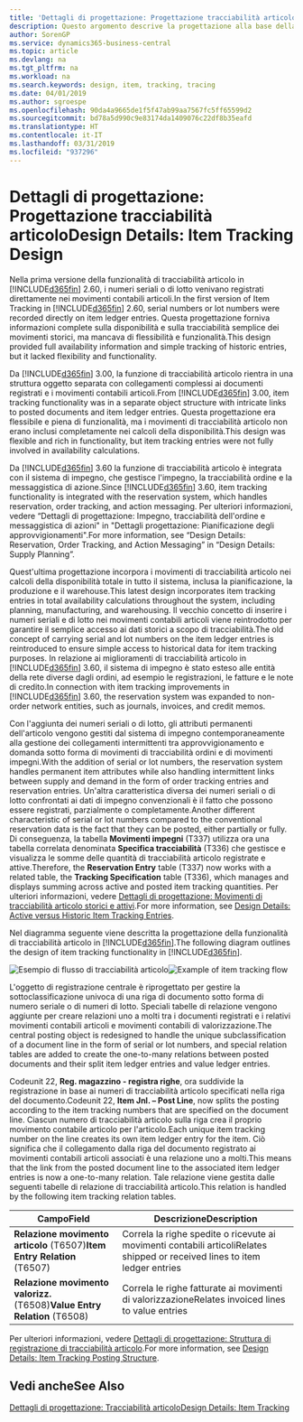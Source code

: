 ```yaml
---
title: 'Dettagli di progettazione: Progettazione tracciabilità articolo | Microsoft Docs'
description: Questo argomento descrive la progettazione alla base della tracciabilità articolo in Business Central.
author: SorenGP
ms.service: dynamics365-business-central
ms.topic: article
ms.devlang: na
ms.tgt_pltfrm: na
ms.workload: na
ms.search.keywords: design, item, tracking, tracing
ms.date: 04/01/2019
ms.author: sgroespe
ms.openlocfilehash: 90da4a9665de1f5f47ab99aa7567fc5ff65599d2
ms.sourcegitcommit: bd78a5d990c9e83174da1409076c22df8b35eafd
ms.translationtype: HT
ms.contentlocale: it-IT
ms.lasthandoff: 03/31/2019
ms.locfileid: "937296"
---
```

# <a name="design-details-item-tracking-design"></a><span data-ttu-id="38fe4-103">Dettagli di progettazione: Progettazione tracciabilità articolo</span><span class="sxs-lookup"><span data-stu-id="38fe4-103">Design Details: Item Tracking Design</span></span>
<span data-ttu-id="38fe4-104">Nella prima versione della funzionalità di tracciabilità articolo in [!INCLUDE[d365fin](includes/d365fin_md.md)] 2.60, i numeri seriali o di lotto venivano registrati direttamente nei movimenti contabili articoli.</span><span class="sxs-lookup"><span data-stu-id="38fe4-104">In the first version of Item Tracking in [!INCLUDE[d365fin](includes/d365fin_md.md)] 2.60, serial numbers or lot numbers were recorded directly on item ledger entries.</span></span> <span data-ttu-id="38fe4-105">Questa progettazione forniva informazioni complete sulla disponibilità e sulla tracciabilità semplice dei movimenti storici, ma mancava di flessibilità e funzionalità.</span><span class="sxs-lookup"><span data-stu-id="38fe4-105">This design provided full availability information and simple tracking of historic entries, but it lacked flexibility and functionality.</span></span>  

<span data-ttu-id="38fe4-106">Da [!INCLUDE[d365fin](includes/d365fin_md.md)] 3.00, la funzione di tracciabilità articolo rientra in una struttura oggetto separata con collegamenti complessi ai documenti registrati e i movimenti contabili articoli.</span><span class="sxs-lookup"><span data-stu-id="38fe4-106">From [!INCLUDE[d365fin](includes/d365fin_md.md)] 3.00, item tracking functionality was in a separate object structure with intricate links to posted documents and item ledger entries.</span></span> <span data-ttu-id="38fe4-107">Questa progettazione era flessibile e piena di funzionalità, ma i movimenti di tracciabilità articolo non erano inclusi completamente nei calcoli della disponibilità.</span><span class="sxs-lookup"><span data-stu-id="38fe4-107">This design was flexible and rich in functionality, but item tracking entries were not fully involved in availability calculations.</span></span>  

<span data-ttu-id="38fe4-108">Da [!INCLUDE[d365fin](includes/d365fin_md.md)] 3.60 la funzione di tracciabilità articolo è integrata con il sistema di impegno, che gestisce l'impegno, la tracciabilità ordine e la messaggistica di azione.</span><span class="sxs-lookup"><span data-stu-id="38fe4-108">Since [!INCLUDE[d365fin](includes/d365fin_md.md)] 3.60, item tracking functionality is integrated with the reservation system, which handles reservation, order tracking, and action messaging.</span></span> <span data-ttu-id="38fe4-109">Per ulteriori informazioni, vedere “Dettagli di progettazione: Impegno, tracciabilità dell'ordine e messaggistica di azioni" in "Dettagli progettazione: Pianificazione degli approvvigionamenti".</span><span class="sxs-lookup"><span data-stu-id="38fe4-109">For more information, see “Design Details: Reservation, Order Tracking, and Action Messaging” in “Design Details: Supply Planning”.</span></span>  

<span data-ttu-id="38fe4-110">Quest'ultima progettazione incorpora i movimenti di tracciabilità articolo nei calcoli della disponibilità totale in tutto il sistema, inclusa la pianificazione, la produzione e il warehouse.</span><span class="sxs-lookup"><span data-stu-id="38fe4-110">This latest design incorporates item tracking entries in total availability calculations throughout the system, including planning, manufacturing, and warehousing.</span></span> <span data-ttu-id="38fe4-111">Il vecchio concetto di inserire i numeri seriali e di lotto nei movimenti contabili articoli viene reintrodotto per garantire il semplice accesso ai dati storici a scopo di tracciabilità.</span><span class="sxs-lookup"><span data-stu-id="38fe4-111">The old concept of carrying serial and lot numbers on the item ledger entries is reintroduced to ensure simple access to historical data for item tracking purposes.</span></span> <span data-ttu-id="38fe4-112">In relazione ai miglioramenti di tracciabilità articolo in [!INCLUDE[d365fin](includes/d365fin_md.md)] 3.60, il sistema di impegno è stato esteso alle entità della rete diverse dagli ordini, ad esempio le registrazioni, le fatture e le note di credito.</span><span class="sxs-lookup"><span data-stu-id="38fe4-112">In connection with item tracking improvements in [!INCLUDE[d365fin](includes/d365fin_md.md)] 3.60, the reservation system was expanded to non-order network entities, such as journals, invoices, and credit memos.</span></span>  

<span data-ttu-id="38fe4-113">Con l'aggiunta dei numeri seriali o di lotto, gli attributi permanenti dell'articolo vengono gestiti dal sistema di impegno contemporaneamente alla gestione dei collegamenti intermittenti tra approvvigionamento e domanda sotto forma di movimenti di tracciabilità ordini e di movimenti impegni.</span><span class="sxs-lookup"><span data-stu-id="38fe4-113">With the addition of serial or lot numbers, the reservation system handles permanent item attributes while also handling intermittent links between supply and demand in the form of order tracking entries and reservation entries.</span></span> <span data-ttu-id="38fe4-114">Un'altra caratteristica diversa dei numeri seriali o di lotto confrontati ai dati di impegno convenzionali è il fatto che possono essere registrati, parzialmente o completamente.</span><span class="sxs-lookup"><span data-stu-id="38fe4-114">Another different characteristic of serial or lot numbers compared to the conventional reservation data is the fact that they can be posted, either partially or fully.</span></span> <span data-ttu-id="38fe4-115">Di conseguenza, la tabella **Movimenti impegni** (T337) utilizza ora una tabella correlata denominata **Specifica tracciabilità** (T336) che gestisce e visualizza le somme delle quantità di tracciabilità articolo registrate e attive.</span><span class="sxs-lookup"><span data-stu-id="38fe4-115">Therefore, the **Reservation Entry** table (T337) now works with a related table, the **Tracking Specification** table (T336), which manages and displays summing across active and posted item tracking quantities.</span></span> <span data-ttu-id="38fe4-116">Per ulteriori informazioni, vedere [Dettagli di progettazione: Movimenti di tracciabilità articolo storici e attivi](design-details-active-versus-historic-item-tracking-entries.md).</span><span class="sxs-lookup"><span data-stu-id="38fe4-116">For more information, see [Design Details: Active versus Historic Item Tracking Entries](design-details-active-versus-historic-item-tracking-entries.md).</span></span>  

<span data-ttu-id="38fe4-117">Nel diagramma seguente viene descritta la progettazione della funzionalità di tracciabilità articolo in [!INCLUDE[d365fin](includes/d365fin_md.md)].</span><span class="sxs-lookup"><span data-stu-id="38fe4-117">The following diagram outlines the design of item tracking functionality in [!INCLUDE[d365fin](includes/d365fin_md.md)].</span></span>  

<span data-ttu-id="38fe4-118">![Esempio di flusso di tracciabilità articolo](media/design_details_item_tracking_design.png "Esempio di flusso di tracciabilità articolo")</span><span class="sxs-lookup"><span data-stu-id="38fe4-118">![Example of item tracking flow](media/design_details_item_tracking_design.png "Example of item tracking flow")</span></span>  

<span data-ttu-id="38fe4-119">L'oggetto di registrazione centrale è riprogettato per gestire la sottoclassificazione univoca di una riga di documento sotto forma di numero seriale o di numeri di lotto. Speciali tabelle di relazione vengono aggiunte per creare relazioni uno a molti tra i documenti registrati e i relativi movimenti contabili articoli e movimenti contabili di valorizzazione.</span><span class="sxs-lookup"><span data-stu-id="38fe4-119">The central posting object is redesigned to handle the unique subclassification of a document line in the form of serial or lot numbers, and special relation tables are added to create the one-to-many relations between posted documents and their split item ledger entries and value ledger entries.</span></span>  

<span data-ttu-id="38fe4-120">Codeunit 22, **Reg. magazzino - registra righe**, ora suddivide la registrazione in base ai numeri di tracciabilità articolo specificati nella riga del documento.</span><span class="sxs-lookup"><span data-stu-id="38fe4-120">Codeunit 22, **Item Jnl. – Post Line**, now splits the posting according to the item tracking numbers that are specified on the document line.</span></span> <span data-ttu-id="38fe4-121">Ciascun numero di tracciabilità articolo sulla riga crea il proprio movimento contabile articolo per l'articolo.</span><span class="sxs-lookup"><span data-stu-id="38fe4-121">Each unique item tracking number on the line creates its own item ledger entry for the item.</span></span> <span data-ttu-id="38fe4-122">Ciò significa che il collegamento dalla riga del documento registrato ai movimenti contabili articoli associati è una relazione uno a molti.</span><span class="sxs-lookup"><span data-stu-id="38fe4-122">This means that the link from the posted document line to the associated item ledger entries is now a one-to-many relation.</span></span> <span data-ttu-id="38fe4-123">Tale relazione viene gestita dalle seguenti tabelle di relazione di tracciabilità articolo.</span><span class="sxs-lookup"><span data-stu-id="38fe4-123">This relation is handled by the following item tracking relation tables.</span></span>  

|<span data-ttu-id="38fe4-124">Campo</span><span class="sxs-lookup"><span data-stu-id="38fe4-124">Field</span></span>|<span data-ttu-id="38fe4-125">Descrizione</span><span class="sxs-lookup"><span data-stu-id="38fe4-125">Description</span></span>|  
|---------------|---------------------------------------|  
|<span data-ttu-id="38fe4-126">**Relazione movimento articolo** (T6507)</span><span class="sxs-lookup"><span data-stu-id="38fe4-126">**Item Entry Relation** (T6507)</span></span>|<span data-ttu-id="38fe4-127">Correla la righe spedite o ricevute ai movimenti contabili articoli</span><span class="sxs-lookup"><span data-stu-id="38fe4-127">Relates shipped or received lines to item ledger entries</span></span>|  
|<span data-ttu-id="38fe4-128">**Relazione movimento valorizz.** (T6508)</span><span class="sxs-lookup"><span data-stu-id="38fe4-128">**Value Entry Relation** (T6508)</span></span>|<span data-ttu-id="38fe4-129">Correla le righe fatturate ai movimenti di valorizzazione</span><span class="sxs-lookup"><span data-stu-id="38fe4-129">Relates invoiced lines to value entries</span></span>|  

<span data-ttu-id="38fe4-130">Per ulteriori informazioni, vedere [Dettagli di progettazione: Struttura di registrazione di tracciabilità articolo](design-details-item-tracking-posting-structure.md).</span><span class="sxs-lookup"><span data-stu-id="38fe4-130">For more information, see [Design Details: Item Tracking Posting Structure](design-details-item-tracking-posting-structure.md).</span></span>  

## <a name="see-also"></a><span data-ttu-id="38fe4-131">Vedi anche</span><span class="sxs-lookup"><span data-stu-id="38fe4-131">See Also</span></span>  
[<span data-ttu-id="38fe4-132">Dettagli di progettazione: Tracciabilità articolo</span><span class="sxs-lookup"><span data-stu-id="38fe4-132">Design Details: Item Tracking</span></span>](design-details-item-tracking.md)

